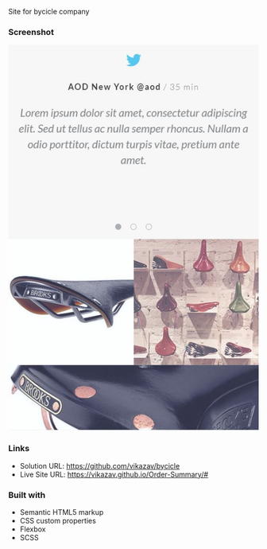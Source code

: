 Site for bycicle company


### Screenshot

![](./screenshot.jpg)



### Links

- Solution URL: https://github.com/vikazav/bycicle
- Live Site URL: https://vikazav.github.io/Order-Summary/#



### Built with

- Semantic HTML5 markup
- CSS custom properties
- Flexbox
- SCSS





